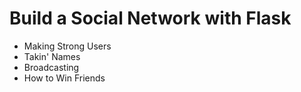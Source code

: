 # Build a Social Network with Flask
- Making Strong Users 
- Takin' Names 
- Broadcasting 
- How to Win Friends 
